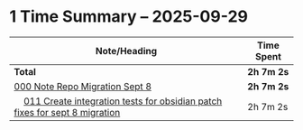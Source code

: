 # 1 Time Summary – 2025-09-29

|Note/Heading|Time Spent|
|------------|----------|
|**Total**|**2h 7m 2s**|
|[000 Note Repo Migration Sept 8](../../../../../../lan/tasks/2025/000%20Note%20Repo%20Migration%20Sept%208/000%20Note%20Repo%20Migration%20Sept%208.md)|**2h 7m 2s**|
|    [011 Create integration tests for obsidian patch fixes for sept 8 migration](../../../../../../lan/tasks/2025/000%20Note%20Repo%20Migration%20Sept%208/tasks/011%20Create%20integration%20tests%20for%20obsidian%20patch%20fixes%20for%20sept%208%20migration.md)|2h 7m 2s|
